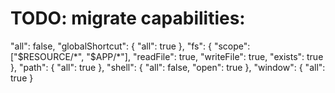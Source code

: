 # TODO: migrate capabilities:

"all": false,
"globalShortcut": {
"all": true
},
"fs": {
"scope": ["$RESOURCE/*", "$APP/*"],
"readFile": true,
"writeFile": true,
"exists": true
},
"path": {
"all": true
},
"shell": {
"all": false,
"open": true
},
"window": {
"all": true
}
